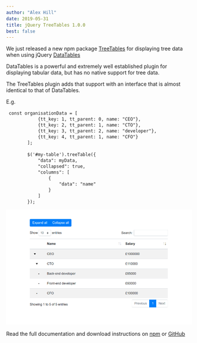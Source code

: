 ```yaml
---
author: "Alex Hill"
date: 2019-05-31
title: jQuery TreeTables 1.0.0
best: false
---
```


We just released a new npm package [TreeTables](https://www.npmjs.com/package/treetables)
 for displaying tree data when using jQuery
[DataTables](https://datatables.net/)

DataTables is a powerful and extremely well established plugin for
displaying tabular data, but has no native support for tree data.

The TreeTables plugin adds that support with an interface that is almost
identical to that of DataTables. 

E.g.

```
 const organisationData = [
            {tt_key: 1, tt_parent: 0, name: "CEO"},
            {tt_key: 2, tt_parent: 1, name: "CTO"},
            {tt_key: 3, tt_parent: 2, name: "developer"},
            {tt_key: 4, tt_parent: 1, name: "CFO"}
        ];

        $('#my-table').treeTable({
            "data": myData,
            "collapsed": true,
            "columns": [
                {
                    "data": "name"
                }
            ]
        });
```

<img src="/img/treetable-screenshot.png" alt="Screenshot of plugin in use" />

Read the full documentation and download instructions on [npm](https://www.npmjs.com/package/treetables)
or [GitHub](https://github.com/reside-ic/TreeTables)